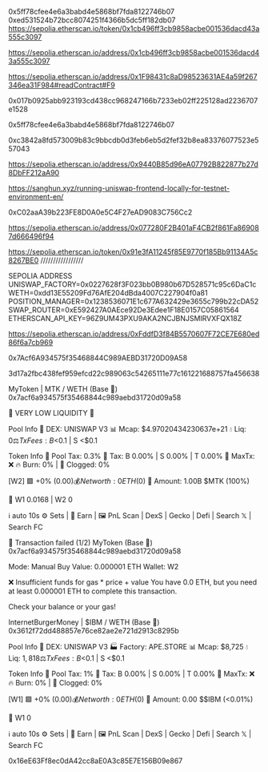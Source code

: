 0x5ff78cfee4e6a3babd4e5868bf7fda8122746b07
0xed531524b72bcc8074251f4366b5dc5ff182db07
https://sepolia.etherscan.io/token/0x1cb496ff3cb9858acbe001536dacd43a555c3097

https://sepolia.etherscan.io/address/0x1cb496ff3cb9858acbe001536dacd43a555c3097


https://sepolia.etherscan.io/address/0x1F98431c8aD98523631AE4a59f267346ea31F984#readContract#F9

0x017b0925abb923193cd438cc968247166b7233eb02ff225128ad2236707e1528

0x5ff78cfee4e6a3babd4e5868bf7fda8122746b07

0xc3842a8fd573009b83c9bbcdb0d3feb6eb5d2fef32b8ea83376077523e557043

https://sepolia.etherscan.io/address/0x9440B85d96eA07792B822877b27d8DbFF212aA90

https://sanghun.xyz/running-uniswap-frontend-locally-for-testnet-environment-en/

0xC02aaA39b223FE8D0A0e5C4F27eAD9083C756Cc2


https://sepolia.etherscan.io/address/0x077280F2B401aF4CB2f861Fa869087d666496f94


https://sepolia.etherscan.io/token/0x91e3fA11245f85E9770f185Bb91134A5c8267BE0 /////////////////


SEPOLIA ADDRESS 
UNISWAP_FACTORY=0x0227628f3F023bb0B980b67D528571c95c6DaC1c
WETH=0xdd13E55209Fd76AfE204dBda4007C227904f0a81
POSITION_MANAGER=0x1238536071E1c677A632429e3655c799b22cDA52
SWAP_ROUTER=0xE592427A0AEce92De3Edee1F18E0157C05861564
ETHERSCAN_API_KEY=96Z9UM43PXU9AKA2NCJBNJSMIRVXFQX18Z


https://sepolia.etherscan.io/address/0xFddfD3f84B5570607F72CE7E680ed86f6a7cb969

0x7Acf6A934575f35468844C989AEBD31720D09A58

3d17a2fbc438fef959efcd22c989063c54265111e77c161221688757fa456638


MyToken | MTK / WETH (Base 🧢)
0x7acf6a934575f35468844c989aebd31720d09a58

🚱 VERY LOW LIQUIDITY 🚱

Pool Info
🦄 DEX: UNISWAP V3
📊 Mcap: $4.97020434230637e+21
💧 Liq: $0
⚖️ TxFees: B <$0.1 | S <$0.1

Token Info
🧾 Pool Tax: 0.3%
💸 Tax: B 0.00% | S 0.00% | T 0.00%
📏 MaxTx: ❌
🔥 Burn: 0% | 🛑 Clogged: 0%

[W2] 🟩 +0% ($0.00)
💰 Net worth: 0 ETH ($0)
💎 Amount: 1.00B $MTK (100%)

💼 W1 0.0168 | W2 0

ℹ️ auto 10s
⚙️ Sets | 💎 Earn | 🖼 PnL
Scan | DexS | Gecko | Defi | Search 𝕏 | Search FC

🔴 Transaction failed (1/2)
MyToken (Base 🧢)
0x7acf6a934575f35468844c989aebd31720d09a58

Mode: Manual Buy 
Value: 0.000001 ETH
Wallet: W2

❌ Insufficient funds for gas * price + value
You have 0.0 ETH, but you need at least 0.000001 ETH to complete this transaction.

Check your balance or your gas!



InternetBurgerMoney | $IBM / WETH (Base 🧢)
0x3612f72dd488857e76ce82ae2e721d2913c8295b

Pool Info
🦄 DEX: UNISWAP V3
🏭 Factory: APE.STORE
📊 Mcap: $8,725
💧 Liq: $1,818
⚖️ TxFees: B <$0.1 | S <$0.1

Token Info
🧾 Pool Tax: 1%
💸 Tax: B 0.00% | S 0.00% | T 0.00%
📏 MaxTx: ❌
🔥 Burn: 0% | 🛑 Clogged: 0%

[W1] 🟩 +0% ($0.00)
💰 Net worth: 0 ETH ($0)
💎 Amount: 0.00 $$IBM (<0.01%)

💼 W1 0

ℹ️ auto 10s
⚙️ Sets | 💎 Earn | 🖼 PnL
Scan | DexS | Gecko | Defi | Search 𝕏 | Search FC


0x16eE63Ff8ec0dA42cc8aE0A3c85E7E156B09e867
